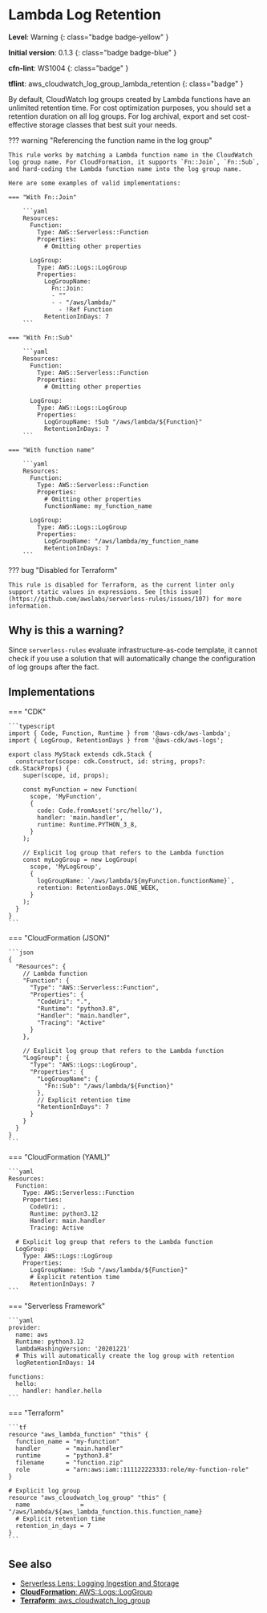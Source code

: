 # Lambda Log Retention

__Level__: Warning
{: class="badge badge-yellow" }

__Initial version__: 0.1.3
{: class="badge badge-blue" }

__cfn-lint__: WS1004
{: class="badge" }

__tflint__: aws_cloudwatch_log_group_lambda_retention
{: class="badge" }

By default, CloudWatch log groups created by Lambda functions have an unlimited retention time. For cost optimization purposes, you should set a retention duration on all log groups. For log archival, export and set cost-effective storage classes that best suit your needs.

??? warning "Referencing the function name in the log group"

    This rule works by matching a Lambda function name in the CloudWatch log group name. For CloudFormation, it supports `Fn::Join`, `Fn::Sub`, and hard-coding the Lambda function name into the log group name.

    Here are some examples of valid implementations:

    === "With Fn::Join"
    
        ```yaml
        Resources:
          Function:
            Type: AWS::Serverless::Function
            Properties:
              # Omitting other properties

          LogGroup:
            Type: AWS::Logs::LogGroup
            Properties:
              LogGroupName:
                Fn::Join:
                - ""
                - - "/aws/lambda/"
                  - !Ref Function
              RetentionInDays: 7
        ```

    === "With Fn::Sub"
    
        ```yaml
        Resources:
          Function:
            Type: AWS::Serverless::Function
            Properties:
              # Omitting other properties

          LogGroup:
            Type: AWS::Logs::LogGroup
            Properties:
              LogGroupName: !Sub "/aws/lambda/${Function}"
              RetentionInDays: 7
        ```

    === "With function name"
    
        ```yaml
        Resources:
          Function:
            Type: AWS::Serverless::Function
            Properties:
              # Omitting other properties
              FunctionName: my_function_name

          LogGroup:
            Type: AWS::Logs::LogGroup
            Properties:
              LogGroupName: "/aws/lambda/my_function_name
              RetentionInDays: 7
        ```

??? bug "Disabled for Terraform"

    This rule is disabled for Terraform, as the current linter only support static values in expressions. See [this issue](https://github.com/awslabs/serverless-rules/issues/107) for more information.

## Why is this a warning?

Since `serverless-rules` evaluate infrastructure-as-code template, it cannot check if you use a solution that will automatically change the configuration of log groups after the fact.

## Implementations

=== "CDK"

    ```typescript
    import { Code, Function, Runtime } from '@aws-cdk/aws-lambda';
    import { LogGroup, RetentionDays } from '@aws-cdk/aws-logs';

    export class MyStack extends cdk.Stack {
      constructor(scope: cdk.Construct, id: string, props?: cdk.StackProps) {
        super(scope, id, props);

        const myFunction = new Function(
          scope, 'MyFunction',
          {
            code: Code.fromAsset('src/hello/'),
            handler: 'main.handler',
            runtime: Runtime.PYTHON_3_8,
          }
        );

        // Explicit log group that refers to the Lambda function
        const myLogGroup = new LogGroup(
          scope, 'MyLogGroup',
          {
            logGroupName: `/aws/lambda/${myFunction.functionName}`,
            retention: RetentionDays.ONE_WEEK,
          }
        );
      }
    }
    ```

=== "CloudFormation (JSON)"

    ```json
    {
      "Resources": {
        // Lambda function
        "Function": {
          "Type": "AWS::Serverless::Function",
          "Properties": {
            "CodeUri": ".",
            "Runtime": "python3.8",
            "Handler": "main.handler",
            "Tracing": "Active"
          }
        },

        // Explicit log group that refers to the Lambda function
        "LogGroup": {
          "Type": "AWS::Logs::LogGroup",
          "Properties": {
            "LogGroupName": {
              "Fn::Sub": "/aws/lambda/${Function}"
            },
            // Explicit retention time
            "RetentionInDays": 7
          }
        }
      }
    }
    ```

=== "CloudFormation (YAML)"

    ```yaml
    Resources:
      Function:
        Type: AWS::Serverless::Function
        Properties:
          CodeUri: .
          Runtime: python3.12
          Handler: main.handler
          Tracing: Active

      # Explicit log group that refers to the Lambda function
      LogGroup:
        Type: AWS::Logs::LogGroup
        Properties:
          LogGroupName: !Sub "/aws/lambda/${Function}"
          # Explicit retention time
          RetentionInDays: 7
    ```

=== "Serverless Framework"

    ```yaml
    provider:
      name: aws
      Runtime: python3.12
      lambdaHashingVersion: '20201221'
      # This will automatically create the log group with retention
      logRetentionInDays: 14
        
    functions:
      hello:
        handler: handler.hello
    ```

=== "Terraform"

    ```tf
    resource "aws_lambda_function" "this" {
      function_name = "my-function"
      handler       = "main.handler"
      runtime       = "python3.8"
      filename      = "function.zip"
      role          = "arn:aws:iam::111122223333:role/my-function-role"
    }

    # Explicit log group
    resource "aws_cloudwatch_log_group" "this" {
      name              = "/aws/lambda/${aws_lambda_function.this.function_name}
      # Explicit retention time
      retention_in_days = 7
    }
    ```

## See also

* [Serverless Lens: Logging Ingestion and Storage](https://docs.aws.amazon.com/wellarchitected/latest/serverless-applications-lens/logging-ingestion-and-storage.html)
* [__CloudFormation__: AWS::Logs::LogGroup](https://docs.aws.amazon.com/AWSCloudFormation/latest/UserGuide/aws-resource-logs-loggroup.html)
* [__Terraform__: aws_cloudwatch_log_group](https://registry.terraform.io/providers/hashicorp/aws/latest/docs/resources/cloudwatch_log_group)